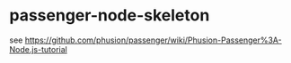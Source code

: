 # passenger-node-skeleton

see https://github.com/phusion/passenger/wiki/Phusion-Passenger%3A-Node.js-tutorial
